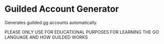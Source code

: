 # Guilded Account Generator
Generates guilded.gg accounts automatically.

PLEASE ONLY USE FOR EDUCATIONAL PURPOSES FOR LEARNING THE GO LANGUAGE AND HOW GUILDED WORKS
